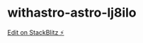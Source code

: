 # withastro-astro-lj8ilo

[Edit on StackBlitz ⚡️](https://stackblitz.com/edit/withastro-astro-lj8ilo)
